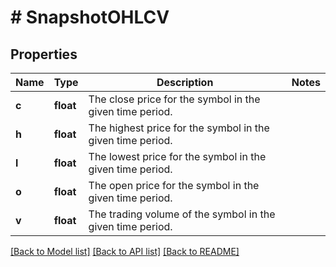 # # SnapshotOHLCV

## Properties

Name | Type | Description | Notes
------------ | ------------- | ------------- | -------------
**c** | **float** | The close price for the symbol in the given time period. |
**h** | **float** | The highest price for the symbol in the given time period. |
**l** | **float** | The lowest price for the symbol in the given time period. |
**o** | **float** | The open price for the symbol in the given time period. |
**v** | **float** | The trading volume of the symbol in the given time period. |

[[Back to Model list]](../../README.md#models) [[Back to API list]](../../README.md#endpoints) [[Back to README]](../../README.md)
